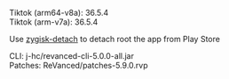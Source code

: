 Tiktok (arm64-v8a): 36.5.4  
Tiktok (arm-v7a): 36.5.4  

Use [zygisk-detach](https://github.com/j-hc/zygisk-detach) to detach root the app from Play Store
  
CLI: j-hc/revanced-cli-5.0.0-all.jar  
Patches: ReVanced/patches-5.9.0.rvp    
